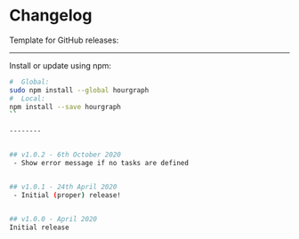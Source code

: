 # Changelog

Template for GitHub releases:

--------

Install or update using npm:

```bash
#  Global:
sudo npm install --global hourgraph
#  Local:
npm install --save hourgraph
``

--------


## v1.0.2 - 6th October 2020
 - Show error message if no tasks are defined


## v1.0.1 - 24th April 2020
 - Initial (proper) release!


## v1.0.0 - April 2020
Initial release
